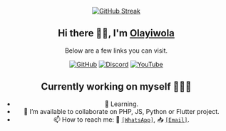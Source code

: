 <div align=center>

<a href="https://git.io/streak-stats"><img src="https://streak-stats.demolab.com?user=Olayiwolaaa" alt="GitHub Streak" /></a>

## Hi there 👋🏽, I'm [Olayiwola](https://github.com/Olayiwolaaa)

Below are a few links you can visit.

[![GitHub](https://img.shields.io/badge/GitHub-Olayiwolaaa-blue)](https://github.com/Olayiwolaaa)
[![Discord](https://img.shields.io/badge/Discord-layiwolaaa-7289DA)](https://discordapp.com/users/layiwolaaa)
[![YouTube](https://img.shields.io/badge/YouTube-MKYG-red)](https://www.youtube.com/channel/UCHUWoP8X6wd8GEAK9Qhirxg)

## Currently working on myself 👨🏽‍💻
- 🌱 Learning.
- 👯 I’m available to collaborate on PHP, JS, Python or Flutter project.
- 📫 How to reach me: 💬 <a href="https//:wa.me/+2347084419791" target="_blank">`[WhatsApp]`</a>,  📥 <a href="mailto:muizzkara91@gmail.com" target="_blank">`[Email]`</a>.
